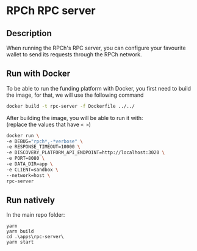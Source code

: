 # RPCh RPC server

## Description

When running the RPCh's RPC server, you can configure your favourite wallet to send its requests through the RPCh network.

## Run with Docker

To be able to run the funding platform with Docker, you first need to build the image, for that, we will use the following command

```sh
docker build -t rpc-server -f Dockerfile ../../
```

After building the image, you will be able to run it with: \
(replace the values that have `< >`)

```sh
docker run \
-e DEBUG="rpch*,-*verbose" \
-e RESPONSE_TIMEOUT=10000 \
-e DISCOVERY_PLATFORM_API_ENDPOINT=http://localhost:3020 \
-e PORT=8080 \
-e DATA_DIR=app \
-e CLIENT=sandbox \
--network=host \
rpc-server
```

## Run natively

In the main repo folder:

```
yarn
yarn build
cd .\apps\rpc-server\
yarn start
```
